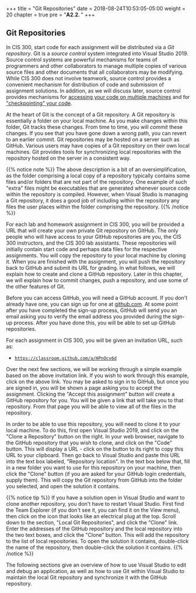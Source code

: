 +++
title = "Git Repositories"
date = 2018-08-24T10:53:05-05:00
weight = 20
chapter = true
pre = "<b>A2.2. </b>"
+++

## Git Repositories

In CIS 300, start code for each assignment will be distributed via a *Git repository*. Git is a *source control* system integrated into Visual Studio 2019. Source control systems are powerful mechanisms for teams of programmers and other collaborators to manage multiple copies of various source files and other documents that all collaborators may be modifying. While CIS 300 does not involve teamwork, source control provides a convenient mechanism for distribution of code and submission of assignment solutions. In addition, as we will discuss later, source control provides mechanisms for [accessing your code on multiple machines](/appendix/vs/multiple/) and for ["checkpointing" your code](/appendix/vs/checkpointing/).

At the heart of Git is the concept of a Git repository. A Git
repository is essentially a folder on your local machine. As you make
changes within this folder, Git tracks these changes. From time to
time, you will *commit* these changes. If you see that you have gone
down a wrong path, you can revert to an earlier commit. Git
repositories may be hosted on a server such as GitHub. Various users
may have copies of a Git repository on their own local machines. Git
provides tools for synchronizing local repositories with the
repository hosted on the server in a consistent way.

{{% notice note %}}
The above description is a bit of an oversimplification, as the folder
comprising a local copy of a repository typically contains some files
and/or folders that are not part of the repository. One example of
such "extra" files might be
executables that are generated whenever source code within the
repository is compiled. However, when Visual Studio is managing a Git
repository, it does a good job of including within the repository any
files the user 
places within the folder comprising the repository.
{{% /notice %}}

For each lab and homework assignment in CIS 300, you will be provided a URL that will create your own private Git repository on GitHub. The only people who will have access to your GitHub repositories are you, the CIS 300 instructors, and the CIS 300 lab assistants. These repositories will initially contain start code and perhaps data files for the respective assignments. You will copy the repository to your local machine by cloning it. When you are finished with the assignment, you will push the repository back to GitHub and submit its URL for grading. In what follows, we will explain how to create and clone a GitHub repository. Later in this chapter, we will explain how to commit changes, push a repository, and use some of the other features of Git.

Before you can access GitHub, you will need a GitHub account. If you don't already have one, you can sign up for one at [github.com](https://github.com). At some point after you have completed the sign-up process, GitHub will send you an email asking you to verify the email address you provided during the sign-up process. After you have done this, you will be able to set up GitHub repositories.

For each assignment in CIS 300, you will be given an invitation URL, such as:
- <a href="https://classroom.github.com/a/HPnOcv6d" target="_blank"> `https://classroom.github.com/a/HPnOcv6d`</a>

Over the next few sections, we will be working through a simple example based on the above invitation link. If you wish to work through this example, click on the above link. You may be asked to sign in to GitHub, but once you are signed in, you will be shown a page asking you to accept the assignment. Clicking the "Accept this assignment" button will create a GitHub repository for you. You will be given a link that will take you to that repository. From that page you will be able to view all of the files in the repository.

In order to be able to use this repository, you will need to clone it
to your local machine. To do this, first open Visual Studio 2019, and
click on the "Clone a Repository" button on the right.  In your web
browser, navigate to the GitHub repository that you wish to clone, and
click on the "Code" button. This will display a URL - click on the
button to its right to copy this URL to your clipboard. Then go back
to Visual Studio and paste this URL into the text
box labeled, "Repository location". In the text box below that, fill
in a new folder you want to use for this repository on your machine,
then click the "Clone" button (if you are asked for your GitHub login
credentials, supply them). This will copy the Git repository from
GitHub into the folder you selected, and open the solution it contains.

{{% notice tip %}}
If you have a solution open in Visual Studio and want to clone another
repository, you don't have to restart Visual Studio. First find the
Team Explorer (if you don't see it, you can find it on the View menu),
then click on the icon that looks like an electrical plug at the
top. Scroll down to the section, "Local Git Repositories", and click
the "Clone" link. Enter the addresses of the GitHub repository and the
local repository into the two text boxes, and click the "Clone"
button. This will add the repository to the list of local
repositories. To open the solution it contains, double-click the name
of the repository, then double-click the solution it contains.
{{% /notice %}}

The following sections give an overview of how to use Visual Studio to edit and debug an application, as well as how to use Git within Visual Studio to maintain the local Git repository and synchronize it with the GitHub repository. 
